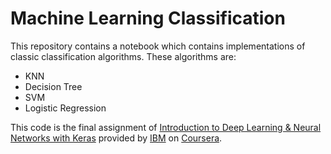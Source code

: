 # Machine Learning Classification

This repository contains a notebook which contains implementations of classic classification algorithms.
These algorithms are:

- KNN
- Decision Tree
- SVM
- Logistic Regression

This code is the final assignment of [Introduction to Deep Learning & Neural Networks with Keras](https://www.coursera.org/learn/introduction-to-deep-learning-with-keras?specialization=ai-engineer) provided by [IBM](https://www.ibm.com/eg-en) on [Coursera](https://www.coursera.org/).
